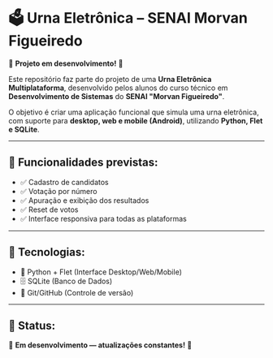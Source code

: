# 🗳️ Urna Eletrônica – SENAI Morvan Figueiredo

🚧 **Projeto em desenvolvimento!** 🚧

Este repositório faz parte do projeto de uma **Urna Eletrônica Multiplataforma**, desenvolvido pelos alunos do curso técnico em **Desenvolvimento de Sistemas** do **SENAI "Morvan Figueiredo"**.

O objetivo é criar uma aplicação funcional que simula uma urna eletrônica, com suporte para **desktop, web e mobile (Android)**, utilizando **Python, Flet e SQLite**.

---

## 🎯 Funcionalidades previstas:

- ✅ Cadastro de candidatos
- ✅ Votação por número
- ✅ Apuração e exibição dos resultados
- ✅ Reset de votos
- ✅ Interface responsiva para todas as plataformas

---

## 🔧 Tecnologias:

- 🐍 Python + Flet (Interface Desktop/Web/Mobile)
- 🗄️ SQLite (Banco de Dados)
- 🔗 Git/GitHub (Controle de versão)

---

## 📌 Status:

🚧 **Em desenvolvimento — atualizações constantes!** 🚧



